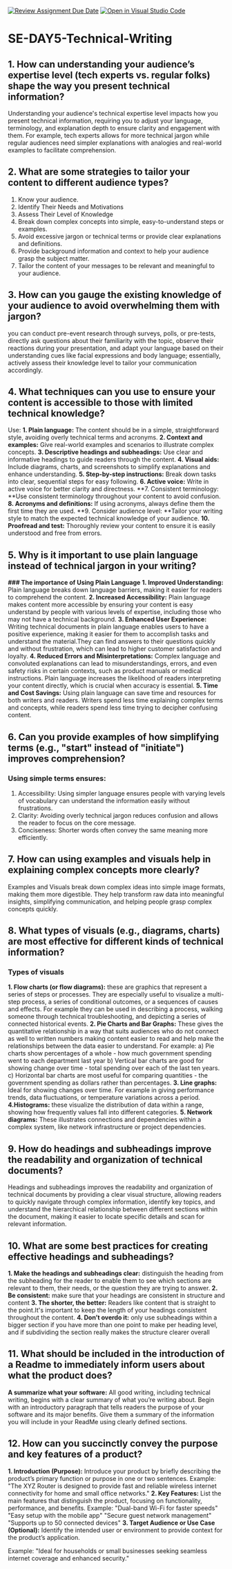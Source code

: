[![Review Assignment Due Date](https://classroom.github.com/assets/deadline-readme-button-22041afd0340ce965d47ae6ef1cefeee28c7c493a6346c4f15d667ab976d596c.svg)](https://classroom.github.com/a/zsAR-pyY)
[![Open in Visual Studio Code](https://classroom.github.com/assets/open-in-vscode-2e0aaae1b6195c2367325f4f02e2d04e9abb55f0b24a779b69b11b9e10269abc.svg)](https://classroom.github.com/online_ide?assignment_repo_id=18424278&assignment_repo_type=AssignmentRepo)
# SE-DAY5-Technical-Writing
## 1. How can understanding your audience’s expertise level (tech experts vs. regular folks) shape the way you present technical information?
Understanding your audience's technical expertise level impacts how you present technical information, requiring you to adjust your language, terminology, and explanation depth to ensure clarity and engagement with them.
For example, tech experts allows for more technical jargon while regular audiences need simpler explanations with analogies and real-world examples to facilitate comprehension. 

## 2. What are some strategies to tailor your content to different audience types?
1. Know your audience.
2. Identify Their Needs and Motivations
3. Assess Their Level of Knowledge
4. Break down complex concepts into simple, easy-to-understand steps or examples.
5. Avoid excessive jargon or technical terms or provide clear explanations and definitions. 
6. Provide background information and context to help your audience grasp the subject matter.
7. Tailor the content of your messages to be relevant and meaningful to your audience.

## 3. How can you gauge the existing knowledge of your audience to avoid overwhelming them with jargon?
 you can conduct pre-event research through surveys, polls, or pre-tests, directly ask questions about their familiarity with the topic, observe their reactions during your presentation, and adapt your language based on their understanding cues like facial expressions and body language; essentially, actively assess their knowledge level to tailor your communication accordingly. 


## 4. What techniques can you use to ensure your content is accessible to those with limited technical knowledge?
Use: 
**1. Plain language:** The content should be in a simple, straightforward style, avoiding overly technical terms and acronyms. 
**2. Context and examples:** Give real-world examples and scenarios to illustrate complex concepts. 
**3. Descriptive headings and subheadings:** Use clear and informative headings to guide readers through the content. 
**4. Visual aids:** Include diagrams, charts, and screenshots to simplify explanations and enhance understanding. 
**5. Step-by-step instructions:** Break down tasks into clear, sequential steps for easy following. 
**6. Active voice:** Write in active voice for better clarity and directness. 
**7. Consistent terminology: **Use consistent terminology throughout your content to avoid confusion. 
**8. Acronyms and definitions:** If using acronyms, always define them the first time they are used. 
**9. Consider audience level: **Tailor your writing style to match the expected technical knowledge of your audience. 
**10. Proofread and test:** Thoroughly review your content to ensure it is easily understood and free from errors. 
## 5. Why is it important to use plain language instead of technical jargon in your writing?

**### The importance of Using Plain Language**
**1. Improved Understanding:** Plain language breaks down language barriers, making it easier for readers to comprehend the content.
**2. Increased Accessibility:** Plain language makes content more accessible by ensuring your content is easy understand by people with various levels of expertise, including those who may not have a technical background.
**3. Enhanced User Experience:** Writing technical documents in plain language enables users to have a positive experience, making it easier for them to accomplish tasks and understand the material.They can find answers to their questions quickly and without frustration, which can lead to higher customer satisfaction and loyalty.
**4. Reduced Errors and Misinterpretations:** Complex language and convoluted explanations can lead to misunderstandings, errors, and even safety risks in certain contexts, such as product manuals or medical instructions. Plain language increases the likelihood of readers interpreting your content directly, which is crucial when accuracy is essential.
**5. Time and Cost Savings:** Using plain language can save time and resources for both writers and readers. Writers spend less time explaining complex terms and concepts, while readers spend less time trying to decipher confusing content.

## 6. Can you provide examples of how simplifying terms (e.g., "start" instead of "initiate") improves comprehension?
### **Using simple terms ensures:**
1. Accessibility: Using simpler language ensures people with varying levels of vocabulary can understand the information easily without frustrations.
2. Clarity: Avoiding overly technical jargon reduces confusion and allows the reader to focus on the core message.
3. Conciseness: Shorter words often convey the same meaning more efficiently. 

## 7. How can using examples and visuals help in explaining complex concepts more clearly?
Examples and Visuals break down complex ideas into simple image formats, making them more digestible. They help transform raw data into meaningful insights, simplifying communication, and helping people grasp complex concepts quickly.

## 8. What types of visuals (e.g., diagrams, charts) are most effective for different kinds of technical information?
### **Types of visuals**
**1. Flow charts (or flow diagrams):** these are graphics that represent a series of steps or processes. They are especially useful to visualize a multi-step process, a series of conditional outcomes, or a sequences of causes and effects.
For example they can be used in describing a process, walking someone through technical troubleshooting, and depicting a series of connected historical events.
**2. Pie Charts and Bar Graphs:** These gives the quantitative relationship in a way that suits audiences who do not connect as well to written numbers making content easier to read and help make the relationships between the data easier to understand.
 For example:
            a) Pie charts show percentages of a whole - how much government spending went to each department last year
            b) Vertical bar charts are good for showing change over time - total spending over each of the last ten years.
            c) Horizontal bar charts are most useful for comparing quantities - the government spending as dollars rather than percentages.
**3. Line graphs:** Ideal for showing changes over time.
For example in giving performance trends, data fluctuations, or temperature variations across a period. 
**4.Histograms:** these visualize the distribution of data within a range, showing how frequently values fall into different categories. 
**5. Network diagrams:** These illustrates connections and dependencies within a complex system, like network infrastructure or project dependencies.

## 9. How do headings and subheadings improve the readability and organization of technical documents?
Headings and subheadings improves the readability and organization of technical documents by providing a clear visual structure, allowing readers to quickly navigate through complex information, identify key topics, and understand the hierarchical relationship between different sections within the document, making it easier to locate specific details and scan for relevant information. 

## 10. What are some best practices for creating effective headings and subheadings?
**1. Make the headings and subheadings clear:** distinguish the heading from the subheading for the reader to  enable them to see which sections are relevant to them, their needs, or the question they are trying to answer.
**2. Be consistent:** make sure that your headings are consistent in structure and content
**3. The shorter, the better:** Readers like content that is straight to the point.It's important to keep the length of your headings consistent throughout the content.
**4. Don’t overdo it:** only use subheadings within a bigger section if you have more than one point to make per heading level, and if subdividing the section really makes the structure clearer overall
## 11. What should be included in the introduction of a Readme to immediately inform users about what the product does?
**A summarize what your software:** All good writing, including technical writing, begins with a clear summary of what you’re writing about. Begin with an introductory paragraph that tells readers the purpose of your software and its major benefits. Give them a summary of the information you will include in your ReadMe using clearly defined sections.

## 12. How can you succinctly convey the purpose and key features of a product?
**1. Introduction (Purpose):** Introduce your product by briefly describing the product’s primary function or purpose in one or two sentences.
Example: "The XYZ Router is designed to provide fast and reliable wireless internet connectivity for home and small office networks."
**2. Key Features:** List the main features that distinguish the product, focusing on functionality, performance, and benefits.
Example:
"Dual-band Wi-Fi for faster speeds"
"Easy setup with the mobile app"
"Secure guest network management"
"Supports up to 50 connected devices"
**3. Target Audience or Use Case (Optional):** Identify the intended user or environment to provide context for the product’s application.

Example: "Ideal for households or small businesses seeking seamless internet coverage and enhanced security."
